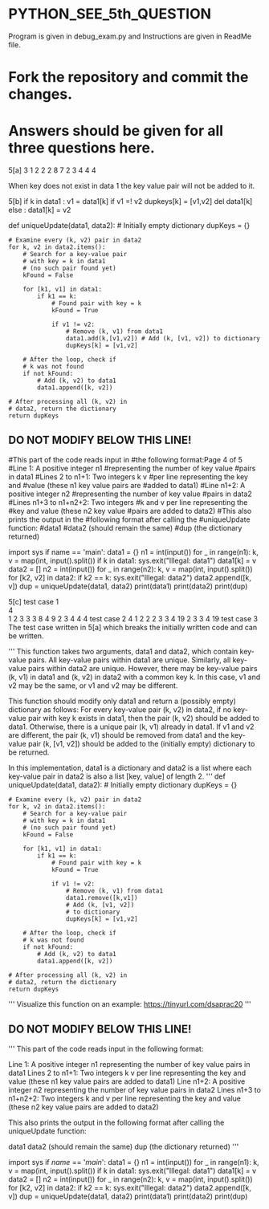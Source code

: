 # PYTHON_SEE_5th_QUESTION
Program is given in debug_exam.py and Instructions are given in ReadMe file.
# Fork the repository and commit the changes.
# Answers should be given for all three questions here.


5[a] 
3
1 2
2 2
8 7
2
3 4
4 4

When key does not exist in data 1 the key value pair will not be added to it.

5[b] if k in data1 :
        v1 = data1[k]
        if v1 =! v2
        dupkeys[k] = [v1,v2]
        del data1[k]
     else :
         data1[k] = v2

def uniqueUpdate(data1, data2):
    # Initially empty dictionary
    dupKeys = {}

    # Examine every (k, v2) pair in data2
    for k, v2 in data2.items():
        # Search for a key-value pair
        # with key = k in data1
        # (no such pair found yet)
        kFound = False

        for [k1, v1] in data1:
            if k1 == k:
                # Found pair with key = k
                kFound = True

                if v1 != v2:
                	# Remove (k, v1) from data1
                	data1.add(k,[v1,v2]) # Add (k, [v1, v2]) to dictionary
                	dupKeys[k] = [v1,v2]
  
        # After the loop, check if
        # k was not found
        if not kFound:
            # Add (k, v2) to data1
            data1.append([k, v2])

    # After processing all (k, v2) in
    # data2, return the dictionary
    return dupKeys
## DO NOT MODIFY BELOW THIS LINE! ##
#This part of the code reads input in
#the following format:Page 4 of 5
#Line 1: A positive integer n1
#representing the number of key value
#pairs in data1
#Lines 2 to n1+1: Two integers k v
#per line representing the key and
#value (these n1 key value pairs are
#added to data1)
#Line n1+2: A positive integer n2
#representing the number of key value
#pairs in data2
#Lines n1+3 to n1+n2+2: Two integers
#k and v per line representing the
#key and value (these n2 key value
#pairs are added to data2)
#This also prints the output in the
#following format after calling the
#uniqueUpdate function:
#data1
#data2 (should remain the same)
#dup (the dictionary returned)

import sys
if name == 'main':
    data1 = {}
    n1 = int(input())
    for _ in range(n1):
        k, v = map(int, input().split())
        if k in data1:
            sys.exit("Illegal: data1")
        data1[k] = v
    data2 = []
    n2 = int(input())
    for _ in range(n2):
        k, v = map(int, input().split())
        for [k2, v2] in data2:
            if k2 == k:
                sys.exit("Illegal: data2")
        data2.append([k, v])
dup = uniqueUpdate(data1, data2)
print(data1)
print(data2)
print(dup)

5[c] test case 1      
4                   
1 2
3 3
3 8
4 9
2 
3 4
4 4
 test case 2
4
1 2
2 2
3 3
4 19
2
3 3
4 19
 test case 3 
The test case written in 5[a] which breaks the initially written code and can be written.



'''
This function takes two arguments,
data1 and data2, which contain
key-value pairs. All key-value
pairs within data1 are unique.
Similarly, all key-value pairs
within data2 are unique. However,
there may be key-value pairs (k, v1)
in data1 and (k, v2) in data2 with a
common key k. In this case, v1 and
v2 may be the same, or v1 and v2 may
be different.

This function should modify only
data1 and return a (possibly empty)
dictionary as follows:
For every key-value pair (k, v2) in
data2, if no key-value pair with key
k exists in data1, then the pair
(k, v2) should be added to data1.
Otherwise, there is a unique pair
(k, v1) already in data1. If v1 and
v2 are different, the pair (k, v1)
should be removed from data1 and the
key-value pair (k, [v1, v2]) should
be added to the (initially empty)
dictionary to be returned.

In this implementation, data1 is a
dictionary and data2 is a list where
each key-value pair in data2 is also
a list [key, value] of length 2.
'''
def uniqueUpdate(data1, data2):
    # Initially empty dictionary
    dupKeys = {}

    # Examine every (k, v2) pair in data2
    for k, v2 in data2.items():
        # Search for a key-value pair
        # with key = k in data1
        # (no such pair found yet)
        kFound = False

        for [k1, v1] in data1:
            if k1 == k:
                # Found pair with key = k
                kFound = True

                if v1 != v2:
                	# Remove (k, v1) from data1
                	data1.remove([k,v1])
                	# Add (k, [v1, v2])
                	# to dictionary
                	dupKeys[k] = [v1,v2]
  
        # After the loop, check if
        # k was not found
        if not kFound:
            # Add (k, v2) to data1
            data1.append([k, v2])

    # After processing all (k, v2) in
    # data2, return the dictionary
    return dupKeys

'''
Visualize this function on an example:
https://tinyurl.com/dsaprac20
'''

## DO NOT MODIFY BELOW THIS LINE! ##
'''
This part of the code reads input in
the following format:

Line 1: A positive integer n1
representing the number of key value
pairs in data1
Lines 2 to n1+1: Two integers k v
per line representing the key and
value (these n1 key value pairs are
added to data1)
Line n1+2: A positive integer n2
representing the number of key value
pairs in data2
Lines n1+3 to n1+n2+2: Two integers
k and v per line representing the
key and value (these n2 key value
pairs are added to data2)

This also prints the output in the
following format after calling the
uniqueUpdate function:

data1
data2 (should remain the same)
dup (the dictionary returned)
'''

import sys
if _name_ == '_main_':
    data1 = {}
    n1 = int(input())
    for _ in range(n1):
        k, v = map(int, input().split())
        if k in data1:
            sys.exit("Illegal: data1")
        data1[k] = v
    data2 = []
    n2 = int(input())
    for _ in range(n2):
        k, v = map(int, input().split())
        for [k2, v2] in data2:
            if k2 == k:
                sys.exit("Illegal: data2")
        data2.append([k, v])
    dup = uniqueUpdate(data1, data2)
    print(data1)
    print(data2)
    print(dup)




